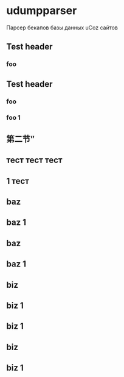 udumpparser
===========

Парсер бекапов базы данных uCoz сайтов

## Test header
### foo
## Test header
### foo
### foo 1


## 第二节”

## тест тест тест

## 1 тест


## baz
## baz 1
## baz
## baz 1

## biz
## biz 1
## biz 1
## biz
## biz 1
